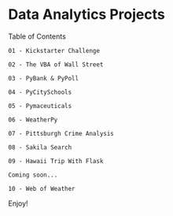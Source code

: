 # Data Analytics Projects

Table of Contents

	01 - Kickstarter Challenge

	02 - The VBA of Wall Street

	03 - PyBank & PyPoll

	04 - PyCitySchools

	05 - Pymaceuticals

	06 - WeatherPy

	07 - Pittsburgh Crime Analysis

	08 - Sakila Search
	
	09 - Hawaii Trip With Flask
	
	Coming soon...
	
	10 - Web of Weather

Enjoy!
